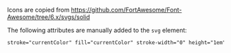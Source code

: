 Icons are copied from https://github.com/FortAwesome/Font-Awesome/tree/6.x/svgs/solid

The following attributes are manually added to the `svg` element:

```xml
stroke="currentColor" fill="currentColor" stroke-width="0" height="1em" width="1em"
```

